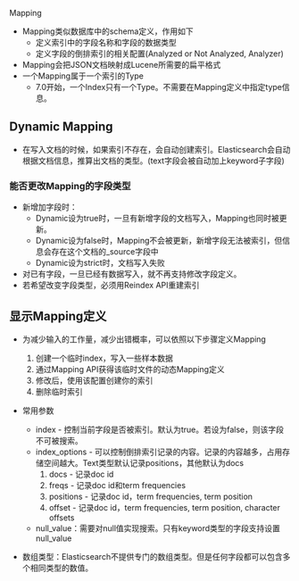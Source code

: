 Mapping
* Mapping类似数据库中的schema定义，作用如下
  * 定义索引中的字段名称和字段的数据类型
  * 定义字段的倒排索引的相关配置(Analyzed or Not Analyzed, Analyzer)
* Mapping会把JSON文档映射成Lucene所需要的扁平格式
* 一个Mapping属于一个索引的Type
  * 7.0开始，一个Index只有一个Type。不需要在Mapping定义中指定type信息。
  

## Dynamic Mapping
* 在写入文档的时候，如果索引不存在，会自动创建索引。Elasticsearch会自动根据文档信息，推算出文档的类型。(text字段会被自动加上keyword子字段)

### 能否更改Mapping的字段类型
* 新增加字段时：
  * Dynamic设为true时，一旦有新增字段的文档写入，Mapping也同时被更新。
  * Dynamic设为false时，Mapping不会被更新，新增字段无法被索引，但信息会存在这个文档的_source字段中
  * Dynamic设为strict时，文档写入失败
* 对已有字段，一旦已经有数据写入，就不再支持修改字段定义。
* 若希望改变字段类型，必须用Reindex API重建索引

## 显示Mapping定义
* 为减少输入的工作量，减少出错概率，可以依照以下步骤定义Mapping
  1. 创建一个临时index，写入一些样本数据
  2. 通过Mapping API获得该临时文件的动态Mapping定义
  3. 修改后，使用该配置创建你的索引
  4. 删除临时索引
  
* 常用参数
  * index - 控制当前字段是否被索引。默认为true。若设为false，则该字段不可被搜索。
  * index_options - 可以控制倒排索引记录的内容。记录的内容越多，占用存储空间越大。Text类型默认记录positions，其他默认为docs
    1. docs - 记录doc id
    2. freqs - 记录doc id和term frequencies
    3. positions - 记录doc id，term frequencies, term position
    4. offset - 记录doc id，term frequencies, term position, character offsets
  * null_value：需要对null值实现搜索。只有keyword类型的字段支持设置null_value
  
* 数组类型：Elasticsearch不提供专门的数组类型。但是任何字段都可以包含多个相同类型的数值。
